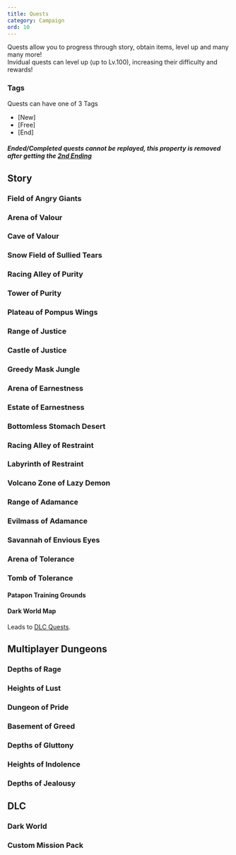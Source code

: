 ```yaml
---
title: Quests
category: Campaign
ord: 10
---
```

Quests allow you to progress through story, obtain items, level up and many many more!<br>
Invidual quests can level up (up to Lv.100), increasing their difficulty and rewards!<br>
### Tags
Quests can have one of 3 Tags
- [New]
- [Free]
- [End]
##### Ended/Completed quests cannot be replayed, this property is removed after getting the [2nd Ending](./endings.md#bonus-3)
## Story
### Field of Angry Giants
### Arena of Valour
### Cave of Valour
### Snow Field of Sullied Tears
### Racing Alley of Purity
### Tower of Purity
### Plateau of Pompus Wings
### Range of Justice
### Castle of Justice
### Greedy Mask Jungle
### Arena of Earnestness
### Estate of Earnestness
### Bottomless Stomach Desert
### Racing Alley of Restraint
### Labyrinth of Restraint
### Volcano Zone of Lazy Demon
### Range of Adamance
### Evilmass of Adamance
### Savannah of Envious Eyes
### Arena of Tolerance
### Tomb of Tolerance
#### Patapon Training Grounds
#### Dark World Map
Leads to [DLC Quests](#dlc).
## Multiplayer Dungeons
### **Depths of Rage**
### **Heights of Lust**
### **Dungeon of Pride**
### **Basement of Greed**
### **Depths of Gluttony**
### **Heights of Indolence**
### **Depths of Jealousy**
## DLC
### Dark World
### Custom Mission Pack
